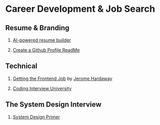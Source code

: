 # Career Development & Job Search

## Resume & Branding

1. [AI-powered resume builder](https://www.rezi.io/)

1. [Create a Github Profile ReadMe](https://www.aboutmonica.com/blog/how-to-create-a-github-profile-readme)

## Technical 

1. [Getting the Frontend Job](http://getting-the-front-end-job.surge.sh/) by [Jerome Hardaway](https://twitter.com/JeromeHardaway)

1. [Coding Interview University](https://github.com/jwasham/coding-interview-university)


## The System Design Interview 

1. [System Design Primer](https://github.com/donnemartin/system-design-primer)
